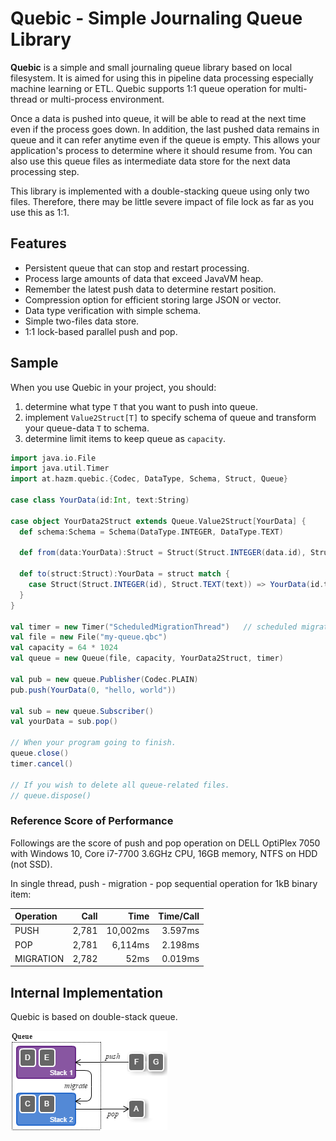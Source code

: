 # Quebic - Simple Journaling Queue Library

**Quebic** is a simple and small journaling queue library based on local filesystem. It is aimed for using this in
pipeline data processing especially machine learning or ETL. Quebic supports 1:1 queue operation for multi-thread or
multi-process environment.

Once a data is pushed into queue, it will be able to read at the next time even if the process goes down. In addition,
the last pushed data remains in queue and it can refer anytime even if the queue is empty. This allows your
application's process to determine where it should resume from. You can also use this queue files as intermediate data
store for the next data processing step.

This library is implemented with a double-stacking queue using only two files. Therefore, there may be little severe
impact of file lock as far as you use this as 1:1.

## Features

* Persistent queue that can stop and restart processing.
* Process large amounts of data that exceed JavaVM heap.
* Remember the latest push data to determine restart position.
* Compression option for efficient storing large JSON or vector.
* Data type verification with simple schema.
* Simple two-files data store.
* 1:1 lock-based parallel push and pop.

## Sample

When you use Quebic in your project, you should:

1. determine what type `T` that you want to push into queue.
2. implement `Value2Struct[T]` to specify schema of queue and transform your queue-data `T` to schema.
3. determine limit items to keep queue as `capacity`.

```scala
import java.io.File
import java.util.Timer
import at.hazm.quebic.{Codec, DataType, Schema, Struct, Queue}

case class YourData(id:Int, text:String)

case object YourData2Struct extends Queue.Value2Struct[YourData] {
  def schema:Schema = Schema(DataType.INTEGER, DataType.TEXT)

  def from(data:YourData):Struct = Struct(Struct.INTEGER(data.id), Struct.TEXT(data.text))

  def to(struct:Struct):YourData = struct match {
    case Struct(Struct.INTEGER(id), Struct.TEXT(text)) => YourData(id.toInt, text)
  }
}

val timer = new Timer("ScheduledMigrationThread")   // scheduled migration thread
val file = new File("my-queue.qbc")
val capacity = 64 * 1024
val queue = new Queue(file, capacity, YourData2Struct, timer)

val pub = new queue.Publisher(Codec.PLAIN)
pub.push(YourData(0, "hello, world"))

val sub = new queue.Subscriber()
val yourData = sub.pop()

// When your program going to finish.
queue.close()
timer.cancel()

// If you wish to delete all queue-related files.
// queue.dispose()
```

### Reference Score of Performance

Followings are the score of push and pop operation on DELL OptiPlex 7050 with Windows 10, Core i7-7700 3.6GHz CPU, 16GB
memory, NTFS on HDD (not SSD).

In single thread, push - migration - pop sequential operation for 1kB binary item:

| Operation | Call  | Time     | Time/Call |
|:----------|------:|---------:|----------:|
| PUSH      | 2,781 | 10,002ms | 3.597ms   |
| POP       | 2,781 | 6,114ms  | 2.198ms   |
| MIGRATION | 2,782 | 52ms     | 0.019ms   |

## Internal Implementation

Quebic is based on double-stack queue.

![double-stack queue](doc/double-stack_queue.png)
